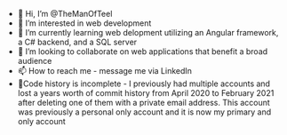 - 👋 Hi, I’m @TheManOfTeel
- 👀 I’m interested in web development
- 🌱 I’m currently learning web delopment utilizing an Angular framework, a C# backend, and a SQL server
- 💞️ I’m looking to collaborate on web applications that benefit a broad audience
- 📫 How to reach me - message me via LinkedIn
- 🚧Code history is incomplete - I previously had multiple accounts and lost a years worth of commit history from April 2020 to February 2021 after deleting one of them with a private email address. This account was previously a personal only account and it is now my primary and only account

<!---
TheManOfTeel/TheManOfTeel is a ✨ special ✨ repository because its `README.md` (this file) appears on your GitHub profile.
You can click the Preview link to take a look at your changes.
--->
